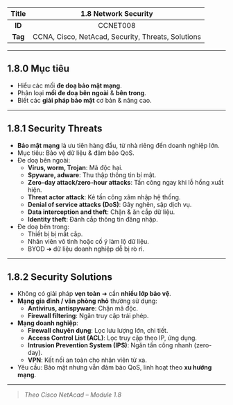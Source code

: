 | **Title** | 1.8 Network Security |
|:---------:|:---------------------:|
| **ID**    | CCNET008               |
| **Tag**   | CCNA, Cisco, NetAcad, Security, Threats, Solutions |

---

## 1.8.0 Mục tiêu

- Hiểu các mối **đe doạ bảo mật mạng**.
- Phân loại **mối đe doạ bên ngoài** & **bên trong**.
- Biết các **giải pháp bảo mật** cơ bản & nâng cao.

---

## 1.8.1 Security Threats

- **Bảo mật mạng** là ưu tiên hàng đầu, từ nhà riêng đến doanh nghiệp lớn.
- Mục tiêu: Bảo vệ dữ liệu & đảm bảo QoS.
- Đe doạ bên ngoài:
  - **Virus, worm, Trojan**: Mã độc hại.
  - **Spyware, adware**: Thu thập thông tin bí mật.
  - **Zero-day attack/zero-hour attacks**: Tấn công ngay khi lỗ hổng xuất hiện.
  - **Threat actor attack**: Kẻ tấn công xâm nhập hệ thống.
  - **Denial of service attacks (DoS)**: Gây nghẽn, sập dịch vụ.
  - **Data interception and theft**: Chặn & ăn cắp dữ liệu.
  - **Identity theft**: Đánh cắp thông tin đăng nhập.
- Đe doạ bên trong:
  - Thiết bị bị mất cắp.
  - Nhân viên vô tình hoặc cố ý làm lộ dữ liệu.
  - BYOD ➜ dữ liệu doanh nghiệp dễ bị rò rỉ.

---

## 1.8.2 Security Solutions

- Không có giải pháp **vẹn toàn** ➜ cần **nhiều lớp bảo vệ**.
- **Mạng gia đình / văn phòng nhỏ** thường sử dụng:
  - **Antivirus, antispyware**: Chặn mã độc.
  - **Firewall filtering**: Ngăn truy cập trái phép.
- **Mạng doanh nghiệp**:
  - **Firewall chuyên dụng**: Lọc lưu lượng lớn, chi tiết.
  - **Access Control List (ACL)**: Lọc truy cập theo IP, ứng dụng.
  - **Intrusion Prevention System (IPS)**: Ngăn tấn công nhanh (zero-day).
  - **VPN**: Kết nối an toàn cho nhân viên từ xa.
- Yêu cầu: Bảo mật nhưng vẫn đảm bảo QoS, linh hoạt theo **xu hướng mạng**.

---

> *Theo Cisco NetAcad – Module 1.8*
